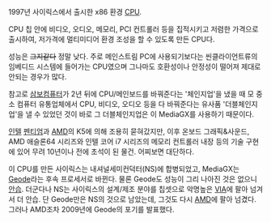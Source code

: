 1997년 사이릭스에서 출시한 x86 환경 [CPU](CPU.md).

CPU 칩 안에 비디오, 오디오, 메모리, PCI 컨트롤러 등을 집적시키고 저렴한 가격으로 출시하여, 저가격에 멀티미디어 환경 조성을 할 수
있도록 만든 CPU다.

성능은 <del>그지같다</del> 정말 낮다. 주로 메인스트림 PC에 사용되기보다는 씬클라이언트류의 임베디드 시스템에 들어가는 CPU였으며
그나마도 호환성이나 안정성이 떨어져 제대로 안되는 경우가 많다.

참고로 [삼보컴퓨터](%EC%82%BC%EB%B3%B4%EC%BB%B4%ED%93%A8%ED%84%B0.md)가 2년 뒤에
CPU/메인보드를 바꿔준다는 '체인지업'을 냈을 때 모 중소 컴퓨터 유통업체에서 CPU, 비디오, 오디오 등을 다 바꿔준다는 유사품
'더블체인지업'을 낼 수 있었던 것이 바로 그 더블체인지업은 이 MediaGX를 사용하기 때문이다.

[인텔](%EC%9D%B8%ED%85%94.md) [펜티엄](%ED%8E%9C%ED%8B%B0%EC%97%84.md)과
[AMD](AMD.md)의 K5에 의해 조용히 묻혀갔지만, 이후 온보드 그래픽&사운드, AMD 애슬론64 시리즈와 인텔 코어 i7
시리즈의 메모리 컨트롤러 내장 등의 기술 구현에 있어 무려 10년이나 전에 초석이 된 물건. 어찌보면 대단하다.

이 CPU를 만든 사이릭스는 내셔널세미컨덕터(NS)에 합병되었고, MediaGX는 [Geode](AMD%20%EC%A7%80%EC%98%A4%EB%93%9C%20%EC%8B%9C%EB%A6%AC%EC%A6%88.md)라는 후속 프로세서로 바뀐다. 물론 Geode도 성능이
그리 나아진 것은 없으니 [안습](%EC%95%88%EC%8A%B5.md). 더군다나 NS는 사이릭스의 설계/제조 분야를 칩셋으로
악명높은 [VIA](VIA.md)에 팔아 넘겨서 더 안습. 단 Geode만은 NS의 것으로 남았는데, 그것도 다시
[AMD](AMD.md)에 팔아 넘겼다. 그러나 AMD조차 2009년에 Geode의 포기를 발표했다.

